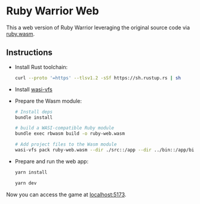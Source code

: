 # Ruby Warrior Web

This a web version of Ruby Warrior leveraging the original source code via [ruby.wasm](https://github.com/ruby/ruby.wasm).

## Instructions

- Install Rust toolchain:

  ```sh
  curl --proto '=https' --tlsv1.2 -sSf https://sh.rustup.rs | sh
  ```

- Install [wasi-vfs](https://github.com/kateinoigakukun/wasi-vfs)

- Prepare the Wasm module:

  ```sh
  # Install deps
  bundle install

  # build a WASI-compatible Ruby module
  bundle exec rbwasm build -o ruby-web.wasm

  # Add project files to the Wasm module
  wasi-vfs pack ruby-web.wasm --dir ./src::/app --dir ../bin::/app/bin --dir ../lib::/app/lib --dir ../templates::/app/templates --dir ../towers::/app/towers -o src/ruby-warrior-web.wasm
  ```

- Prepare and run the web app:

  ```sh
  yarn install

  yarn dev
  ```

Now you can access the game at [localhost:5173](http://localhost:5173/).
